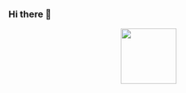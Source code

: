 ### Hi there 👋

<!--
**amangupta2309/amangupta2309** is a ✨ _special_ ✨ repository because its `README.md` (this file) appears on your GitHub profile.

Here are some ideas to get you started:

- 🔭 I’m currently working on ...
- 🌱 I’m currently learning ...
- 👯 I’m looking to collaborate on ...
- 🤔 I’m looking for help with ...
- 💬 Ask me about ...
- 📫 How to reach me: ...
- 😄 Pronouns: ...
- ⚡ Fun fact: ...
-->
<!-- https://giphy.com/stickers/hacktiv8-coding-codingfromhome-fromhome-M9gbBd9nbDrOTu1Mqx?utm_source=media-link&utm_medium=landing&utm_campaign=Media+Links&utm_term= -->

<div id="header" align="center">
  <img src="https://media.giphy.com/media/M9gbBd9nbDrOTu1Mqx/giphy.gif" width="100"/>
</div>
<!-- https://img.shields.io/badge/https://www.linkedin.com/in/aman-gupta-99553b21a//LinkedIn-blue
https://img.shields.io/badge/Twitter-blue?style=for-the-badge&logo=twitter&logoColor=white

https://twitter.com/Aman__2309
 -->
<div id="badges">
  <img src="https://img.shields.io/badge/LinkedIn-blue?style=for-the-badge&logo=linkedin&logoColor=white" href="https://www.linkedin.com/in/aman-gupta-99553b21a" alt="LinkedIn Badge"/>
  <img src="https://img.shields.io/badge/Twitter-blue?style=for-the-badge&logo=twitter&logoColor=white" href="https://twitter.com/Aman__2309" alt="Twitter Badge"/>
</div>
<div align="center">
  <img src="https://media.giphy.com/media/dWesBcTLavkZuG35MI/giphy.gif" width="600" height="300"/>
</div>
---

### :man_technologist: About Me :
I am a Full Stack Developer <img src="https://media.giphy.com/media/WUlplcMpOCEmTGBtBW/giphy.gif" width="30"> from India.

